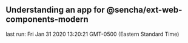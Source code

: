 ## Understanding an app for @sencha/ext-web-components-modern

last run: Fri Jan 31 2020 13:20:21 GMT-0500 (Eastern Standard Time)
